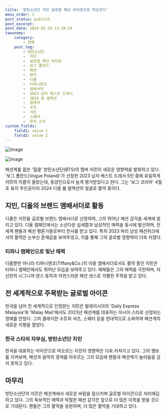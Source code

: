 ```yaml
---
title: '방탄소년단 지민 글로벌 패션 아이콘으로 떠오르다'
menu_order: 1
post_status: publish
post_excerpt: 
post_date: 2024-02-19 13:18:14
taxonomy:
    category:
        - 연예
    post_tag:
        - 방탄소년단
        -  지민
        -  글로벌 패션 아이콘
        -  보그 폴란드
        -  패션
        -  뷰티
        -  디올
        -  티파니앤코
        -  앰배서더
        -  2023 남자 베스트 드레서
        -  2024 봄 컬렉션
        -  클래식
        -  수트
        -  셔츠
        -  스웨터
        -  한국 스타
custom_fields:
    field1: value 1
    field2: value 2
---
```


![Image](https://ssl.pstatic.net/mimgnews/image/108/2024/02/13/0003214435_001_20240213073001210.jpg?type=w540)

![Image](https://mimgnews.pstatic.net/image/108/2024/02/13/0003214435_002_20240213073001365.jpg?type=w540)

패션계를 휩쓴 '월클' 방탄소년단(BTS)의 멤버 지민이 새로운 영향력을 발휘하고 있다. '보그 폴란드(Vogue Poland)'가 선정한 2023 남자 베스트 드레서 5인 중에 유일하게 지민의 이름이 올랐는데, 동양인으로서 높게 평가받았다고 한다. 그는 '보그 코리아' 4월호 표지 주인공이자 2024 디올 봄 컬렉션의 얼굴로 활약 중이다.
## 지민, 디올의 브랜드 앰배서더로 활동
디올은 지민을 글로벌 브랜드 앰배서더로 선정하여, 그의 뛰어난 패션 감각을 세계에 알리고 있다. 디올 캠페인에서는 소년다운 섬세함과 남성적인 매력을 동시에 발산하며, 전 세계 팬들과 패션 평론가들로부터 찬사를 받고 있다. 특히 2023 파리 남성 패션위크에서의 활약은 눈부신 존재감을 보여주었고, 이를 통해 그의 글로벌 영향력이 더욱 커졌다.
### 티파니 캠페인으로 빛난 매력
디올뿐만 아니라 티파니앤코(Tiffany&Co.)의 이중 앰배서더로서도 활약 중인 지민은 티파니 캠페인에서도 뛰어난 모습을 보여주고 있다. 매체들은 그의 매력을 극찬하며, 자신만의 시그니처 댄스 동작과 자연스러운 패션 센스로 각별한 주목을 받고 있다.
## 전 세계적으로 주목받는 글로벌 아이콘
한국을 넘어 전 세계적으로 인정받는 지민은 말레이시아의 'Daily Express Malaysia'와 'Malay Mail'에서도 2023년 패션계를 대표하는 아시아 스타로 선정되는 영예를 안았다. 그의 클래식한 수트와 셔츠, 스웨터 등을 현대적으로 소화하며 패션계의 새로운 지평을 열었다.
### 한국 스타의 자부심, 방탄소년단 지민
한국을 대표하는 아이콘으로 떠오르는 지민의 영향력은 더욱 커져가고 있다. 그의 행보를 지켜보며, 패션과 음악의 경계를 아우르는 그의 모습에 팬들과 패션계가 놀라움을 금치 못하고 있다.
## 마무리
방탄소년단의 지민은 패션계에서 새로운 바람을 일으키며 글로벌 아이콘으로 자리매김하고 있다. 그의 독보적인 매력과 탁월한 패션 감각은 앞으로 더 많은 이목을 받을 것으로 기대된다. 팬들은 그의 활약을 응원하며, 더 많은 활약을 기대하고 있다.
